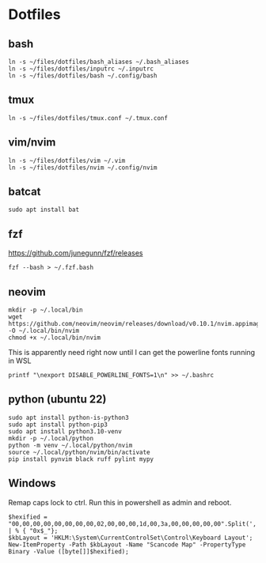# Dotfiles

## bash

```
ln -s ~/files/dotfiles/bash_aliases ~/.bash_aliases
ln -s ~/files/dotfiles/inputrc ~/.inputrc
ln -s ~/files/dotfiles/bash ~/.config/bash
```

## tmux

```
ln -s ~/files/dotfiles/tmux.conf ~/.tmux.conf
```

## vim/nvim

```
ln -s ~/files/dotfiles/vim ~/.vim
ln -s ~/files/dotfiles/nvim ~/.config/nvim
```

## batcat

```
sudo apt install bat
```

## fzf
https://github.com/junegunn/fzf/releases

```
fzf --bash > ~/.fzf.bash
```

## neovim


```
mkdir -p ~/.local/bin
wget https://github.com/neovim/neovim/releases/download/v0.10.1/nvim.appimage -O ~/.local/bin/nvim
chmod +x ~/.local/bin/nvim
```

This is apparently need right now until I can get the powerline fonts running
in WSL

```
printf "\nexport DISABLE_POWERLINE_FONTS=1\n" >> ~/.bashrc
```


## python (ubuntu 22)

```
sudo apt install python-is-python3
sudo apt install python-pip3
sudo apt install python3.10-venv
mkdir -p ~/.local/python
python -m venv ~/.local/python/nvim
source ~/.local/python/nvim/bin/activate
pip install pynvim black ruff pylint mypy
```

## Windows

Remap caps lock to ctrl.  Run this in powershell as admin and reboot.

```
$hexified = "00,00,00,00,00,00,00,00,02,00,00,00,1d,00,3a,00,00,00,00,00".Split(',') | % { "0x$_"};
$kbLayout = 'HKLM:\System\CurrentControlSet\Control\Keyboard Layout';
New-ItemProperty -Path $kbLayout -Name "Scancode Map" -PropertyType Binary -Value ([byte[]]$hexified);
```


